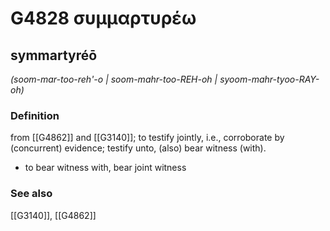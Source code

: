 # G4828 συμμαρτυρέω

## symmartyréō

_(soom-mar-too-reh'-o | soom-mahr-too-REH-oh | syoom-mahr-tyoo-RAY-oh)_

### Definition

from [[G4862]] and [[G3140]]; to testify jointly, i.e., corroborate by (concurrent) evidence; testify unto, (also) bear witness (with).

- to bear witness with, bear joint witness

### See also

[[G3140]], [[G4862]]

